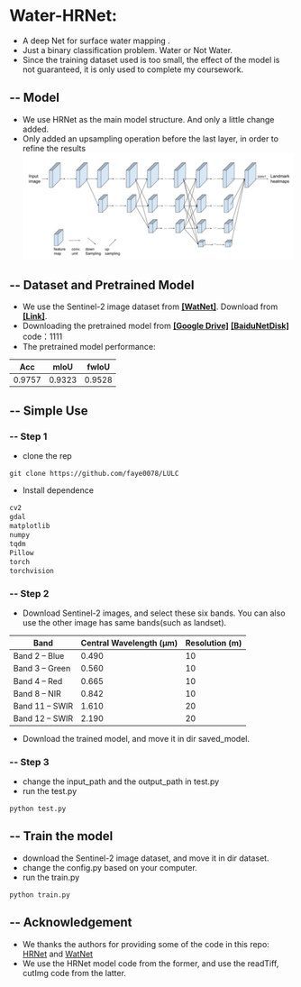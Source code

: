 
# Water-HRNet: 

- A deep Net for surface water mapping .
- Just a binary classification problem. Water or Not Water.
- Since the training dataset used is too small, the effect of the model is not guaranteed, it is only used to complete my coursework.

## -- Model
- We use HRNet as the main model structure. And only a little change added. 
- Only added an upsampling operation before the last layer, in order to refine the results
  ![watnet](image/HRnet.png)

## -- Dataset and Pretrained Model
- We use the Sentinel-2 image dataset from [**[WatNet]**](https://github.com/xinluo2018/WatNet). Download from [**[Link]**](https://doi.org/10.5281/zenodo.5205674).
- Downloading the pretrained model from  [**[Google Drive]**](https://drive.google.com/file/d/1jR0nSqghfQ8Wn4-GhSMpVPLb-GUGNRdc/view?usp=sharing) [**[BaiduNetDisk]**](https://pan.baidu.com/s/1p3-OjaVGnYUu5ElPAhlGNg) code：1111
- The pretrained model performance:


| Acc           |                    mIoU |          fwIoU |
| ------------- | ----------------------- | -------------- |
| 0.9757        | 0.9323                  | 0.9528         |

## **-- Simple Use**

### -- Step 1
- clone the rep
~~~console
git clone https://github.com/faye0078/LULC
~~~
- Install dependence
```
cv2
gdal
matplotlib
numpy
tqdm
Pillow
torch
torchvision
```

### -- Step 2
- Download Sentinel-2 images, and select these six bands. You can also use the other image has same bands(such as landset). 

| Band          | Central Wavelength (µm) | Resolution (m) |
| ------------- | ----------------------- | -------------- |
| Band 2 – Blue | 0.490                   | 10             |
|Band 3 – Green	|0.560	|10	|
|Band 4 – Red	|0.665	|10	|
|Band 8 – NIR	|0.842	|10	|
|Band 11 – SWIR	|1.610	|20 |
|Band 12 – SWIR	|2.190	|20 |	

- Download the trained model, and move it in dir saved_model.

### -- Step 3

- change the input_path and the output_path in test.py
- run the test.py
~~~console
python test.py
~~~

## **-- Train the model**

- download the  Sentinel-2 image dataset, and move it in dir dataset.
- change the config.py based on your computer.
- run the train.py
~~~console
python train.py
~~~

## -- Acknowledgement  
- We thanks the authors for providing some of the code in this repo:  
[HRNet](https://github.com/HRNet/HRNet-Semantic-Segmentation) and [WatNet](https://github.com/xinluo2018/WatNet)  
- We use the HRNet model code from the former, and use the readTiff, cutImg code from the latter.

